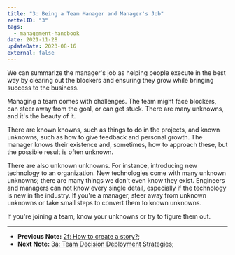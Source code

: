 ```yaml
---
title: "3: Being a Team Manager and Manager's Job"
zettelID: "3"
tags:
  - management-handbook
date: 2021-11-28
updateDate: 2023-08-16
external: false
---
```


We can summarize the manager's job as helping people execute in the best way by clearing out the blockers and ensuring they grow while bringing success to the business.

Managing a team comes with challenges. The team might face blockers, can steer away from the goal, or can get stuck. There are many unknowns, and it's the beauty of it.

There are known knowns, such as things to do in the projects, and known unknowns, such as how to give feedback and personal growth. The manager knows their existence and, sometimes, how to approach these, but the possible result is often unknown.

There are also unknown unknowns. For instance, introducing new technology to an organization. New technologies come with many unknown unknowns; there are many things we don't even know they exist. Engineers and managers can not know every single detail, especially if the technology is new in the industry. If you're a manager, steer away from unknown unknowns or take small steps to convert them to known unknowns.

If you're joining a team, know your unknowns or try to figure them out.

---

- **Previous Note:** [2f: How to create a story?](/notes/2f/);
- **Next Note:** [3a: Team Decision Deployment Strategies](/notes/3a/);
